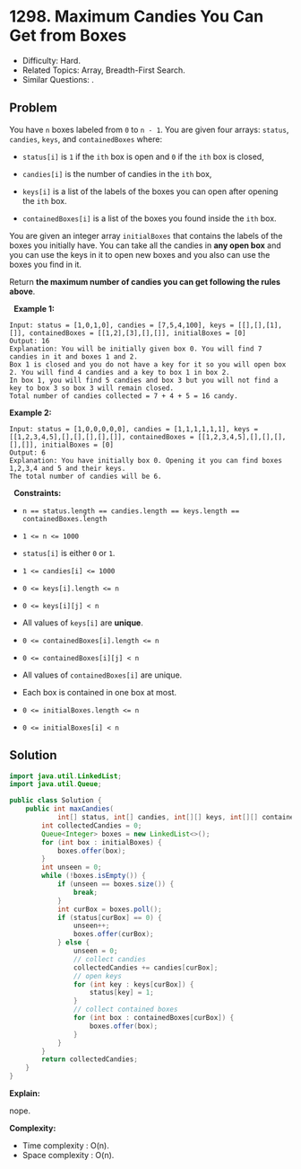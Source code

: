 # 1298. Maximum Candies You Can Get from Boxes

- Difficulty: Hard.
- Related Topics: Array, Breadth-First Search.
- Similar Questions: .

## Problem

You have ```n``` boxes labeled from ```0``` to ```n - 1```. You are given four arrays: ```status```, ```candies```, ```keys```, and ```containedBoxes``` where:


	
- ```status[i]``` is ```1``` if the ```ith``` box is open and ```0``` if the ```ith``` box is closed,
	
- ```candies[i]``` is the number of candies in the ```ith``` box,
	
- ```keys[i]``` is a list of the labels of the boxes you can open after opening the ```ith``` box.
	
- ```containedBoxes[i]``` is a list of the boxes you found inside the ```ith``` box.


You are given an integer array ```initialBoxes``` that contains the labels of the boxes you initially have. You can take all the candies in **any open box** and you can use the keys in it to open new boxes and you also can use the boxes you find in it.

Return **the maximum number of candies you can get following the rules above**.

 
**Example 1:**

```
Input: status = [1,0,1,0], candies = [7,5,4,100], keys = [[],[],[1],[]], containedBoxes = [[1,2],[3],[],[]], initialBoxes = [0]
Output: 16
Explanation: You will be initially given box 0. You will find 7 candies in it and boxes 1 and 2.
Box 1 is closed and you do not have a key for it so you will open box 2. You will find 4 candies and a key to box 1 in box 2.
In box 1, you will find 5 candies and box 3 but you will not find a key to box 3 so box 3 will remain closed.
Total number of candies collected = 7 + 4 + 5 = 16 candy.
```

**Example 2:**

```
Input: status = [1,0,0,0,0,0], candies = [1,1,1,1,1,1], keys = [[1,2,3,4,5],[],[],[],[],[]], containedBoxes = [[1,2,3,4,5],[],[],[],[],[]], initialBoxes = [0]
Output: 6
Explanation: You have initially box 0. Opening it you can find boxes 1,2,3,4 and 5 and their keys.
The total number of candies will be 6.
```

 
**Constraints:**


	
- ```n == status.length == candies.length == keys.length == containedBoxes.length```
	
- ```1 <= n <= 1000```
	
- ```status[i]``` is either ```0``` or ```1```.
	
- ```1 <= candies[i] <= 1000```
	
- ```0 <= keys[i].length <= n```
	
- ```0 <= keys[i][j] < n```
	
- All values of ```keys[i]``` are **unique**.
	
- ```0 <= containedBoxes[i].length <= n```
	
- ```0 <= containedBoxes[i][j] < n```
	
- All values of ```containedBoxes[i]``` are unique.
	
- Each box is contained in one box at most.
	
- ```0 <= initialBoxes.length <= n```
	
- ```0 <= initialBoxes[i] < n```



## Solution

```java
import java.util.LinkedList;
import java.util.Queue;

public class Solution {
    public int maxCandies(
            int[] status, int[] candies, int[][] keys, int[][] containedBoxes, int[] initialBoxes) {
        int collectedCandies = 0;
        Queue<Integer> boxes = new LinkedList<>();
        for (int box : initialBoxes) {
            boxes.offer(box);
        }
        int unseen = 0;
        while (!boxes.isEmpty()) {
            if (unseen == boxes.size()) {
                break;
            }
            int curBox = boxes.poll();
            if (status[curBox] == 0) {
                unseen++;
                boxes.offer(curBox);
            } else {
                unseen = 0;
                // collect candies
                collectedCandies += candies[curBox];
                // open keys
                for (int key : keys[curBox]) {
                    status[key] = 1;
                }
                // collect contained boxes
                for (int box : containedBoxes[curBox]) {
                    boxes.offer(box);
                }
            }
        }
        return collectedCandies;
    }
}
```

**Explain:**

nope.

**Complexity:**

* Time complexity : O(n).
* Space complexity : O(n).
